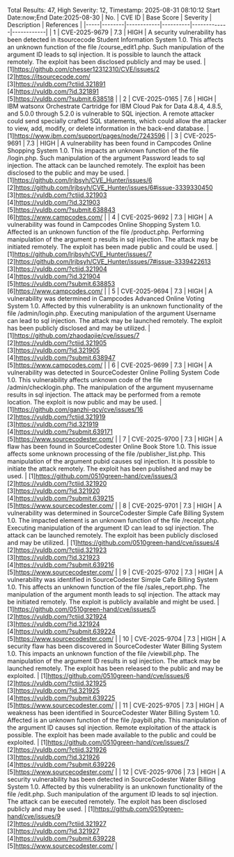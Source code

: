Total Results: 47, High Severity: 12, Timestamp: 2025-08-31 08:10:12
Start Date:now;End Date:2025-08-30
| No. | CVE ID | Base Score | Severity | Description | References |
|-----|--------|------------|----------|-------------|------------|
| 1 | CVE-2025-9679 | 7.3  | HIGH | A security vulnerability has been detected in itsourcecode Student Information System 1.0. This affects an unknown function of the file /course_edit1.php. Such manipulation of the argument ID leads to sql injection. It is possible to launch the attack remotely. The exploit has been disclosed publicly and may be used. | [1]https://github.com/chesser12312310/CVE/issues/2<br>[2]https://itsourcecode.com/<br>[3]https://vuldb.com/?ctiid.321891<br>[4]https://vuldb.com/?id.321891<br>[5]https://vuldb.com/?submit.638518 |
| 2 | CVE-2025-0165 | 7.6  | HIGH | IBM watsonx Orchestrate Cartridge for IBM Cloud Pak for Data 4.8.4, 4.8.5, and 5.0.0 through 5.2.0 is vulnerable to SQL injection. A remote attacker could send specially crafted SQL statements, which could allow the attacker to view, add, modify, or delete information in the back-end database. | [1]https://www.ibm.com/support/pages/node/7243596 |
| 3 | CVE-2025-9691 | 7.3  | HIGH | A vulnerability has been found in Campcodes Online Shopping System 1.0. This impacts an unknown function of the file /login.php. Such manipulation of the argument Password leads to sql injection. The attack can be launched remotely. The exploit has been disclosed to the public and may be used. | [1]https://github.com/lrjbsyh/CVE_Hunter/issues/6<br>[2]https://github.com/lrjbsyh/CVE_Hunter/issues/6#issue-3339330450<br>[3]https://vuldb.com/?ctiid.321903<br>[4]https://vuldb.com/?id.321903<br>[5]https://vuldb.com/?submit.638843<br>[6]https://www.campcodes.com/ |
| 4 | CVE-2025-9692 | 7.3  | HIGH | A vulnerability was found in Campcodes Online Shopping System 1.0. Affected is an unknown function of the file /product.php. Performing manipulation of the argument p results in sql injection. The attack may be initiated remotely. The exploit has been made public and could be used. | [1]https://github.com/lrjbsyh/CVE_Hunter/issues/7<br>[2]https://github.com/lrjbsyh/CVE_Hunter/issues/7#issue-3339422613<br>[3]https://vuldb.com/?ctiid.321904<br>[4]https://vuldb.com/?id.321904<br>[5]https://vuldb.com/?submit.638853<br>[6]https://www.campcodes.com/ |
| 5 | CVE-2025-9694 | 7.3  | HIGH | A vulnerability was determined in Campcodes Advanced Online Voting System 1.0. Affected by this vulnerability is an unknown functionality of the file /admin/login.php. Executing manipulation of the argument Username can lead to sql injection. The attack may be launched remotely. The exploit has been publicly disclosed and may be utilized. | [1]https://github.com/zhaodaojie/cve/issues/7<br>[2]https://vuldb.com/?ctiid.321905<br>[3]https://vuldb.com/?id.321905<br>[4]https://vuldb.com/?submit.638947<br>[5]https://www.campcodes.com/ |
| 6 | CVE-2025-9699 | 7.3  | HIGH | A vulnerability was detected in SourceCodester Online Polling System Code 1.0. This vulnerability affects unknown code of the file /admin/checklogin.php. The manipulation of the argument myusername results in sql injection. The attack may be performed from a remote location. The exploit is now public and may be used. | [1]https://github.com/ganzhi-qcy/cve/issues/16<br>[2]https://vuldb.com/?ctiid.321919<br>[3]https://vuldb.com/?id.321919<br>[4]https://vuldb.com/?submit.639171<br>[5]https://www.sourcecodester.com/ |
| 7 | CVE-2025-9700 | 7.3  | HIGH | A flaw has been found in SourceCodester Online Book Store 1.0. This issue affects some unknown processing of the file /publisher_list.php. This manipulation of the argument pubid causes sql injection. It is possible to initiate the attack remotely. The exploit has been published and may be used. | [1]https://github.com/0510green-hand/cve/issues/3<br>[2]https://vuldb.com/?ctiid.321920<br>[3]https://vuldb.com/?id.321920<br>[4]https://vuldb.com/?submit.639215<br>[5]https://www.sourcecodester.com/ |
| 8 | CVE-2025-9701 | 7.3  | HIGH | A vulnerability was determined in SourceCodester Simple Cafe Billing System 1.0. The impacted element is an unknown function of the file /receipt.php. Executing manipulation of the argument ID can lead to sql injection. The attack can be launched remotely. The exploit has been publicly disclosed and may be utilized. | [1]https://github.com/0510green-hand/cve/issues/4<br>[2]https://vuldb.com/?ctiid.321923<br>[3]https://vuldb.com/?id.321923<br>[4]https://vuldb.com/?submit.639216<br>[5]https://www.sourcecodester.com/ |
| 9 | CVE-2025-9702 | 7.3  | HIGH | A vulnerability was identified in SourceCodester Simple Cafe Billing System 1.0. This affects an unknown function of the file /sales_report.php. The manipulation of the argument month leads to sql injection. The attack may be initiated remotely. The exploit is publicly available and might be used. | [1]https://github.com/0510green-hand/cve/issues/5<br>[2]https://vuldb.com/?ctiid.321924<br>[3]https://vuldb.com/?id.321924<br>[4]https://vuldb.com/?submit.639224<br>[5]https://www.sourcecodester.com/ |
| 10 | CVE-2025-9704 | 7.3  | HIGH | A security flaw has been discovered in SourceCodester Water Billing System 1.0. This impacts an unknown function of the file /viewbill.php. The manipulation of the argument ID results in sql injection. The attack may be launched remotely. The exploit has been released to the public and may be exploited. | [1]https://github.com/0510green-hand/cve/issues/6<br>[2]https://vuldb.com/?ctiid.321925<br>[3]https://vuldb.com/?id.321925<br>[4]https://vuldb.com/?submit.639225<br>[5]https://www.sourcecodester.com/ |
| 11 | CVE-2025-9705 | 7.3  | HIGH | A weakness has been identified in SourceCodester Water Billing System 1.0. Affected is an unknown function of the file /paybill.php. This manipulation of the argument ID causes sql injection. Remote exploitation of the attack is possible. The exploit has been made available to the public and could be exploited. | [1]https://github.com/0510green-hand/cve/issues/7<br>[2]https://vuldb.com/?ctiid.321926<br>[3]https://vuldb.com/?id.321926<br>[4]https://vuldb.com/?submit.639226<br>[5]https://www.sourcecodester.com/ |
| 12 | CVE-2025-9706 | 7.3  | HIGH | A security vulnerability has been detected in SourceCodester Water Billing System 1.0. Affected by this vulnerability is an unknown functionality of the file /edit.php. Such manipulation of the argument ID leads to sql injection. The attack can be executed remotely. The exploit has been disclosed publicly and may be used. | [1]https://github.com/0510green-hand/cve/issues/9<br>[2]https://vuldb.com/?ctiid.321927<br>[3]https://vuldb.com/?id.321927<br>[4]https://vuldb.com/?submit.639228<br>[5]https://www.sourcecodester.com/ |
